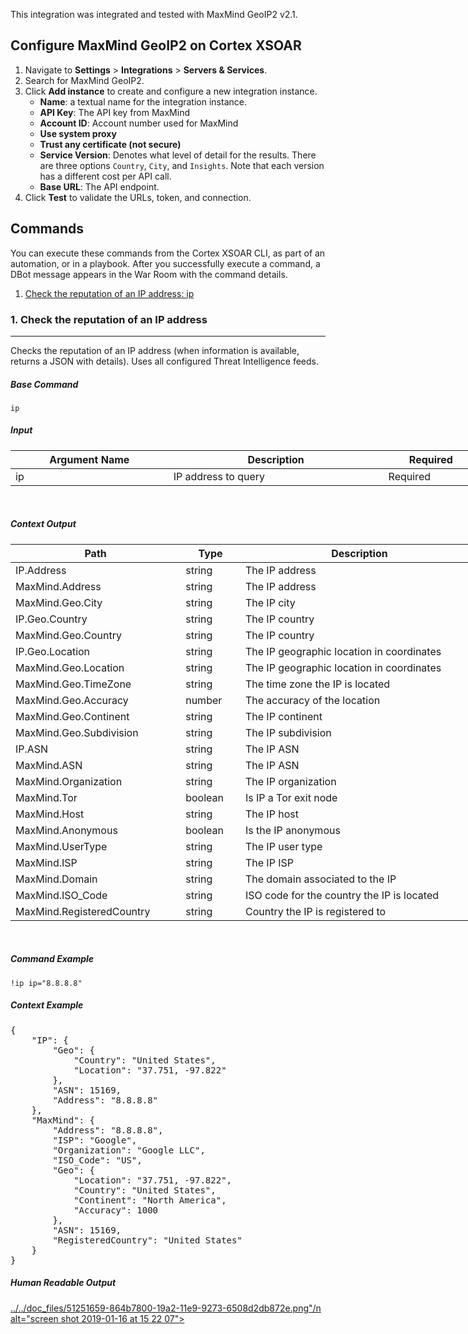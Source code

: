 <!-- HTML_DOC -->
<p>This integration was integrated and tested with MaxMind GeoIP2 v2.1.</p>
<h2>Configure MaxMind GeoIP2 on Cortex XSOAR</h2>
<ol>
<li>Navigate to <strong>Settings</strong> &gt; <strong>Integrations</strong> &gt; <strong>Servers &amp; Services</strong>.</li>
<li>Search for MaxMind GeoIP2.</li>
<li>Click <strong>Add instance</strong> to create and configure a new integration instance.
<ul>
<li>
<strong>Name</strong>: a textual name for the integration instance.</li>
<li>
<strong>API Key</strong>: The API key from MaxMind</li>
<li>
<strong>Account ID</strong>: Account number used for MaxMind</li>
<li><strong>Use system proxy</strong></li>
<li><strong>Trust any certificate (not secure)</strong></li>
<li>
<strong>Service Version</strong>: Denotes what level of detail for the results. There are three options <code>Country</code>, <code>City</code>, and <code>Insights</code>. Note that each version has a different cost per API call.</li>
<li>
<strong>Base URL</strong>: The API endpoint.</li>
</ul>
</li>
<li>Click <strong>Test</strong> to validate the URLs, token, and connection.</li>
</ol>
<h2>Commands</h2>
<p>You can execute these commands from the Cortex XSOAR CLI, as part of an automation, or in a playbook. After you successfully execute a command, a DBot message appears in the War Room with the command details.</p>
<ol>
<li><a href="#h_53137430431546844848711">Check the reputation of an IP address: ip</a></li>
</ol>
<h3 id="h_53137430431546844848711">1. Check the reputation of an IP address</h3>
<hr>
<p>Checks the reputation of an IP address (when information is available, returns a JSON with details). Uses all configured Threat Intelligence feeds.</p>
<h5>Base Command</h5>
<p><code>ip</code></p>
<h5>Input</h5>
<table style="width: 749px;">
<thead>
<tr>
<th style="width: 250px;"><strong>Argument Name</strong></th>
<th style="width: 348px;"><strong>Description</strong></th>
<th style="width: 142px;"><strong>Required</strong></th>
</tr>
</thead>
<tbody>
<tr>
<td style="width: 250px;">ip</td>
<td style="width: 348px;">IP address to query</td>
<td style="width: 142px;">Required</td>
</tr>
</tbody>
</table>
<p> </p>
<h5>Context Output</h5>
<table style="width: 749px;">
<thead>
<tr>
<th style="width: 261px;"><strong>Path</strong></th>
<th style="width: 82px;"><strong>Type</strong></th>
<th style="width: 397px;"><strong>Description</strong></th>
</tr>
</thead>
<tbody>
<tr>
<td style="width: 261px;">IP.Address</td>
<td style="width: 82px;">string</td>
<td style="width: 397px;">The IP address</td>
</tr>
<tr>
<td style="width: 261px;">MaxMind.Address</td>
<td style="width: 82px;">string</td>
<td style="width: 397px;">The IP address</td>
</tr>
<tr>
<td style="width: 261px;">MaxMind.Geo.City</td>
<td style="width: 82px;">string</td>
<td style="width: 397px;">The IP city</td>
</tr>
<tr>
<td style="width: 261px;">IP.Geo.Country</td>
<td style="width: 82px;">string</td>
<td style="width: 397px;">The IP country</td>
</tr>
<tr>
<td style="width: 261px;">MaxMind.Geo.Country</td>
<td style="width: 82px;">string</td>
<td style="width: 397px;">The IP country</td>
</tr>
<tr>
<td style="width: 261px;">IP.Geo.Location</td>
<td style="width: 82px;">string</td>
<td style="width: 397px;">The IP geographic location in coordinates</td>
</tr>
<tr>
<td style="width: 261px;">MaxMind.Geo.Location</td>
<td style="width: 82px;">string</td>
<td style="width: 397px;">The IP geographic location in coordinates</td>
</tr>
<tr>
<td style="width: 261px;">MaxMind.Geo.TimeZone</td>
<td style="width: 82px;">string</td>
<td style="width: 397px;">The time zone the IP is located</td>
</tr>
<tr>
<td style="width: 261px;">MaxMind.Geo.Accuracy</td>
<td style="width: 82px;">number</td>
<td style="width: 397px;">The accuracy of the location</td>
</tr>
<tr>
<td style="width: 261px;">MaxMind.Geo.Continent</td>
<td style="width: 82px;">string</td>
<td style="width: 397px;">The IP continent</td>
</tr>
<tr>
<td style="width: 261px;">MaxMind.Geo.Subdivision</td>
<td style="width: 82px;">string</td>
<td style="width: 397px;">The IP subdivision</td>
</tr>
<tr>
<td style="width: 261px;">IP.ASN</td>
<td style="width: 82px;">string</td>
<td style="width: 397px;">The IP ASN</td>
</tr>
<tr>
<td style="width: 261px;">MaxMind.ASN</td>
<td style="width: 82px;">string</td>
<td style="width: 397px;">The IP ASN</td>
</tr>
<tr>
<td style="width: 261px;">MaxMind.Organization</td>
<td style="width: 82px;">string</td>
<td style="width: 397px;">The IP organization</td>
</tr>
<tr>
<td style="width: 261px;">MaxMind.Tor</td>
<td style="width: 82px;">boolean</td>
<td style="width: 397px;">Is IP a Tor exit node</td>
</tr>
<tr>
<td style="width: 261px;">MaxMind.Host</td>
<td style="width: 82px;">string</td>
<td style="width: 397px;">The IP host</td>
</tr>
<tr>
<td style="width: 261px;">MaxMind.Anonymous</td>
<td style="width: 82px;">boolean</td>
<td style="width: 397px;">Is the IP anonymous</td>
</tr>
<tr>
<td style="width: 261px;">MaxMind.UserType</td>
<td style="width: 82px;">string</td>
<td style="width: 397px;">The IP user type</td>
</tr>
<tr>
<td style="width: 261px;">MaxMind.ISP</td>
<td style="width: 82px;">string</td>
<td style="width: 397px;">The IP ISP</td>
</tr>
<tr>
<td style="width: 261px;">MaxMind.Domain</td>
<td style="width: 82px;">string</td>
<td style="width: 397px;">The domain associated to the IP</td>
</tr>
<tr>
<td style="width: 261px;">MaxMind.ISO_Code</td>
<td style="width: 82px;">string</td>
<td style="width: 397px;">ISO code for the country the IP is located</td>
</tr>
<tr>
<td style="width: 261px;">MaxMind.RegisteredCountry</td>
<td style="width: 82px;">string</td>
<td style="width: 397px;">Country the IP is registered to</td>
</tr>
</tbody>
</table>
<p> </p>
<h5>Command Example</h5>
<p><code>!ip ip="8.8.8.8"</code></p>
<h5>Context Example</h5>
<pre>{
    "IP": {
        "Geo": {
            "Country": "United States",
            "Location": "37.751, -97.822"
        },
        "ASN": 15169,
        "Address": "8.8.8.8"
    },
    "MaxMind": {
        "Address": "8.8.8.8",
        "ISP": "Google",
        "Organization": "Google LLC",
        "ISO_Code": "US",
        "Geo": {
            "Location": "37.751, -97.822",
            "Country": "United States",
            "Continent": "North America",
            "Accuracy": 1000
        },
        "ASN": 15169,
        "RegisteredCountry": "United States"
    }
}
</pre>
<h5>Human Readable Output</h5>
<p><a href="https://user-images.githubusercontent.com/42912128/51251659-864b7800-19a2-11e9-9273-6508d2db872e.png" target="_blank" rel="noopener noreferrer">../../doc_files/51251659-864b7800-19a2-11e9-9273-6508d2db872e.png"/n alt="screen shot 2019-01-16 at 15 22 07"></a></p>